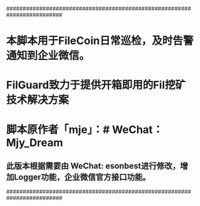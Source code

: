 #########################################################################
# 本脚本用于FileCoin日常巡检，及时告警通知到企业微信。
# FilGuard致力于提供开箱即用的Fil挖矿技术解决方案
# 脚本原作者「mje」：# WeChat：Mjy_Dream
## 此版本根据需要由 WeChat: esonbest进行修改，增加Logger功能，企业微信官方接口功能。
#########################################################################
